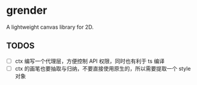 # grender

A lightweight canvas library for 2D.

## TODOS

- [ ] ctx 编写一个代理层，方便控制 API 权限，同时也有利于 ts 编译
- [ ] ctx 的画笔也要抽取与归纳，不要直接使用原生的，所以需要提取一个 style 对象
